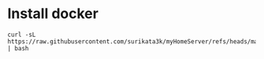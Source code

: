 # Install docker

```
curl -sL https://raw.githubusercontent.com/surikata3k/myHomeServer/refs/heads/main/01_docker.sh | bash
```
